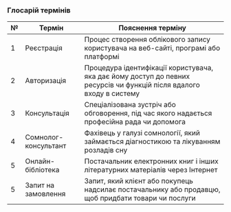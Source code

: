 ### Глосарій термінів
| №    | Термін | Пояснення терміну |
| ---- | -------| ------------------|
| 1    | Реєстрація  |  Процес створення облікового запису користувача на веб-сайті, програмі або платформі |
| 2    | Авторизація | Процедура ідентифікації користувача, яка дає йому доступ до певних ресурсів чи функцій після вдалого входу в систему |
| 3    | Консультація | Спеціалізована зустріч або обговорення, під час якого надається професійна рада чи допомога |
| 4   | Сомнолог-консультант | Фахівець у галузі сомнології, який займається діагностикою та лікуванням розладів сну |
| 5   | Онлайн-бібліотека | Постачальник електронних книг і інших літературних матеріалів через Інтернет |
| 5   | Запит на замовлення | Запит, який клієнт або покупець надсилає постачальнику або продавцю, щоб придбати товари чи послуги |
